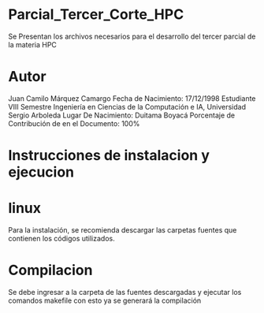 # Parcial_Tercer_Corte_HPC
Se Presentan los archivos necesarios para el desarrollo del tercer parcial de la materia HPC
# Autor
Juan Camilo Márquez Camargo
Fecha de Nacimiento: 17/12/1998
Estudiante VIII Semestre Ingeniería en Ciencias de la Computación e IA, Universidad Sergio Arboleda
Lugar De Nacimiento: Duitama Boyacá
Porcentaje de Contribución de en el Documento: 100%
# Instrucciones de instalacion y ejecucion
# linux
Para la instalación, se recomienda descargar las carpetas fuentes que contienen los códigos utilizados.

# Compilacion
Se debe ingresar a la carpeta de las fuentes descargadas y ejecutar los comandos makefile con esto ya se generará la compilación
